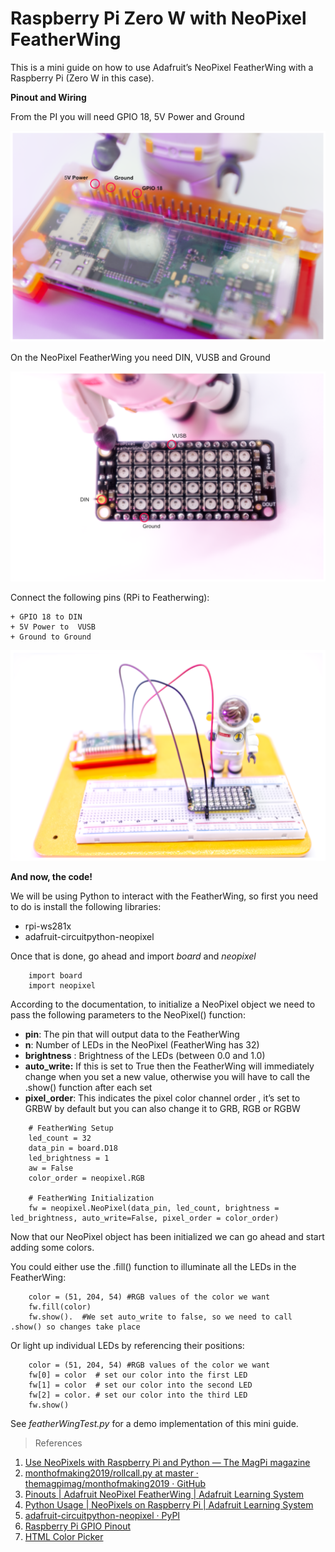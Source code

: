# Raspberry Pi Zero W with NeoPixel FeatherWing


This is a mini guide on how to use Adafruit’s NeoPixel FeatherWing with a Raspberry Pi (Zero W in this case).


**Pinout and Wiring**


From the PI you will need GPIO 18, 5V Power and Ground

![RaspberryPi Pinout](./img/rpi_pinout.png)

On the NeoPixel FeatherWing you need DIN, VUSB and Ground

![Featherwing Pinout](./img/featherwing_pinout.png)

 Connect the following pins (RPi to Featherwing):

	+ GPIO 18 to DIN
	+ 5V Power to  VUSB
	+ Ground to Ground

![Final](./img/final_wiring.png)


**And now, the code!**


We will be using Python to interact with the FeatherWing, so first you need to do is install the following libraries:

 + rpi-ws281x
 + adafruit-circuitpython-neopixel

Once that is done, go ahead and import _board_ and _neopixel_

```
	import board
	import neopixel
````

According to the documentation, to initialize a NeoPixel object we need to pass the following parameters to the NeoPixel() function:

+ **pin**: The pin that will output data to the FeatherWing
+ **n**: Number of LEDs in the NeoPixel (FeatherWing has 32)
+ **brightness** : Brightness of the LEDs (between 0.0 and 1.0)
+ **auto_write:** If this is set to True then the FeatherWing will immediately change when you set a new value, otherwise you will have to call the .show() function after each set
+ **pixel_order**:  This indicates the pixel color channel order , it’s set to GRBW by default but you can also change it to GRB, RGB or RGBW


```
	# FeatherWing Setup
	led_count = 32
	data_pin = board.D18
	led_brightness = 1  
	aw = False      
	color_order = neopixel.RGB

	# FeatherWing Initialization
	fw = neopixel.NeoPixel(data_pin, led_count, brightness = led_brightness, auto_write=False, pixel_order = color_order)
```


Now that our NeoPixel object has been initialized we can go ahead and start adding some colors.

You could either use the .fill() function to illuminate all the LEDs in the FeatherWing:

```
	color = (51, 204, 54) #RGB values of the color we want
	fw.fill(color)
	fw.show().	#We set auto_write to false, so we need to call .show() so changes take place
```


Or light up individual LEDs by referencing their positions:

```
	color = (51, 204, 54) #RGB values of the color we want
	fw[0] = color  # set our color into the first LED
	fw[1] = color  # set our color into the second LED
	fw[2] = color. # set our color into the third LED
	fw.show()
```

See _featherWingTest.py_ for a demo implementation of this mini guide.


> References
1. [Use NeoPixels with Raspberry Pi and Python — The MagPi magazine](https://magpi.raspberrypi.com/articles/neopixels-python)
2. [monthofmaking2019/rollcall.py at master · themagpimag/monthofmaking2019 · GitHub](https://github.com/themagpimag/monthofmaking2019/blob/master/DisplayLights/rollcall.py)
3. [Pinouts | Adafruit NeoPixel FeatherWing | Adafruit Learning System](https://learn.adafruit.com/adafruit-neopixel-featherwing/pinouts)
4. [Python Usage | NeoPixels on Raspberry Pi | Adafruit Learning System](https://learn.adafruit.com/neopixels-on-raspberry-pi/python-usage)
5. [adafruit-circuitpython-neopixel · PyPI](https://pypi.org/project/adafruit-circuitpython-neopixel/)
6. [Raspberry Pi GPIO Pinout](https://pinout.xyz/#)
7. [HTML Color Picker](https://www.w3schools.com/colors/colors_picker.asp)
